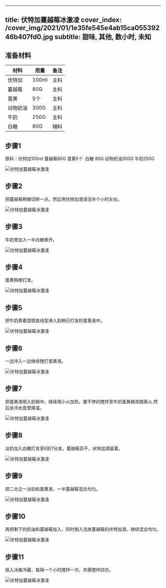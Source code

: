 
---
title: 伏特加蔓越莓冰激凌
cover_index: /cover_img/2021/01/1e35fe545e4ab15ca05539246b407fd0.jpg
subtitle: 甜味, 其他, 数小时, 未知
---

## 准备材料

| 材料     | 用量 | 备注|
| ------- | ----- | --- |
| 伏特加 | 100ml| 主料 |
| 蔓越莓 | 80G| 主料 |
| 蛋黄 | 5个| 主料 |
| 动物奶油 | 300G| 主料 |
| 牛奶 | 250G| 主料 |
| 白糖 | 80G| 辅料 |

## 步骤1

原料：伏特加100ml 蔓越莓80G 蛋黄5个  白糖 80G 动物奶油300G 牛奶250G

![伏特加蔓越莓冰激凌](https://i8.meishichina.com/attachment/recipe/201010/201010211515012.jpg?x-oss-process=style/p320) 

## 步骤2

把蔓越莓稍微切碎一点，然后用伏特加酒浸泡半个小时左右。

![伏特加蔓越莓冰激凌](https://i8.meishichina.com/attachment/recipe/201010/201010211515295.jpg?x-oss-process=style/p320) 

## 步骤3

牛奶里加入一半白糖煮开。

![伏特加蔓越莓冰激凌](https://i8.meishichina.com/attachment/recipe/201010/201010211515454.jpg?x-oss-process=style/p320) 

## 步骤4

蛋黄稍微打发。

![伏特加蔓越莓冰激凌](https://i8.meishichina.com/attachment/recipe/201010/201010211516255.jpg?x-oss-process=style/p320) 

## 步骤5

把牛奶靠着盘壁直线型淋入到稍已打发的蛋黄液中。

![伏特加蔓越莓冰激凌](https://i8.meishichina.com/attachment/recipe/201010/201010211516411.jpg?x-oss-process=style/p320) 

## 步骤6

一边冲入一边继续搅打蛋黄液。

![伏特加蔓越莓冰激凌](https://i8.meishichina.com/attachment/recipe/201010/201010211517398.jpg?x-oss-process=style/p320) 

## 步骤7

把蛋黄液倒入奶锅中，继续用小火加热。要不停的搅拌至牛奶蛋黄糊浓稠离火.然后坐冷水盘里降温。

![伏特加蔓越莓冰激凌](https://i8.meishichina.com/attachment/recipe/201010/201010211518176.jpg?x-oss-process=style/p320) 

## 步骤8

淡奶加入白糖打发至6到7分发，蔓越莓沥干，伏特加酒留着。

![伏特加蔓越莓冰激凌](https://i8.meishichina.com/attachment/recipe/201010/201010211518541.jpg?x-oss-process=style/p320) 

## 步骤9

把二分之一淡奶和蛋黄液，一半蔓越莓混合均匀。

![伏特加蔓越莓冰激凌](https://i8.meishichina.com/attachment/recipe/201010/201010211520516.jpg?x-oss-process=style/p320) 

## 步骤10

再把剩下的奶油和蔓越莓加入，同时倒入泡发蔓越莓的伏特加酒，继续混合均匀。

![伏特加蔓越莓冰激凌](https://i8.meishichina.com/attachment/recipe/201010/201010211522240.jpg?x-oss-process=style/p320) 

## 步骤11

放入冰箱冷藏，每隔一个小时搅拌一次，共需搅拌四次。

![伏特加蔓越莓冰激凌](https://i8.meishichina.com/attachment/recipe/201010/201010211522396.jpg?x-oss-process=style/p320) 

